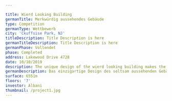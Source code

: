 ```yaml
---

title: Wierd Looking Building
germanTitle: Merkwürdig aussehendes Gebäude
type: Competition
germanType: Wettbewerb
city: 'Ckuffsise Park, NJ'
titleDescription: Title Description is here
germanTitleDescription: Title Description is here
germanPhase: Vollendet
phase: Completed
address: Lakewood Drive 4728
date: 10/10/2019
description: The unique design of the wierd looking building makes the tourists go crazy!!!
germanDescription: Das einzigartige Design des seltsam aussehenden Gebäudes lässt die Touristen verrückt werden!!!
surface: 6551m
floors: '7'
investor: Albani
thumbnail: /project1.jpg
---
```

